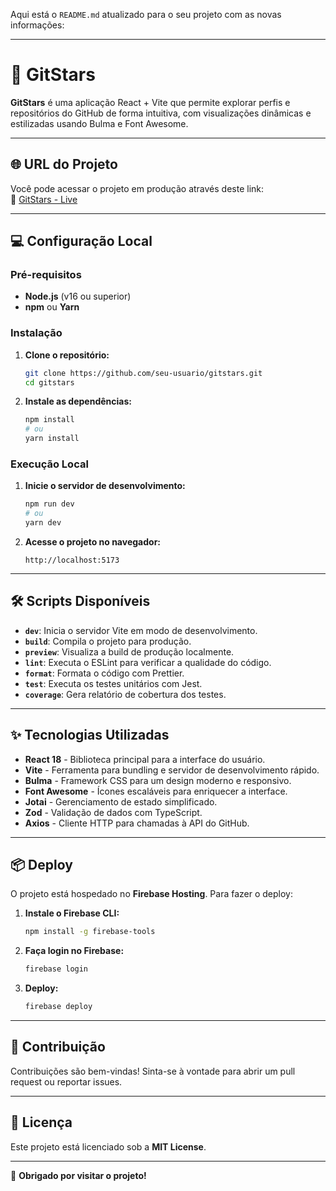 Aqui está o `README.md` atualizado para o seu projeto com as novas informações:

---

# 🚀 **GitStars**

**GitStars** é uma aplicação React + Vite que permite explorar perfis e repositórios do GitHub de forma intuitiva, com visualizações dinâmicas e estilizadas usando Bulma e Font Awesome.

---

## 🌐 **URL do Projeto**

Você pode acessar o projeto em produção através deste link:  
🔗 [GitStars - Live](https://gitstars-8e6f6.web.app/)

---

## 💻 **Configuração Local**

### **Pré-requisitos**

- **Node.js** (v16 ou superior)
- **npm** ou **Yarn**

### **Instalação**

1. **Clone o repositório:**

   ```bash
   git clone https://github.com/seu-usuario/gitstars.git
   cd gitstars
   ```

2. **Instale as dependências:**

   ```bash
   npm install
   # ou
   yarn install
   ```

### **Execução Local**

1. **Inicie o servidor de desenvolvimento:**

   ```bash
   npm run dev
   # ou
   yarn dev
   ```

2. **Acesse o projeto no navegador:**

   ```
   http://localhost:5173
   ```

---

## 🛠️ **Scripts Disponíveis**

- **`dev`**: Inicia o servidor Vite em modo de desenvolvimento.
- **`build`**: Compila o projeto para produção.
- **`preview`**: Visualiza a build de produção localmente.
- **`lint`**: Executa o ESLint para verificar a qualidade do código.
- **`format`**: Formata o código com Prettier.
- **`test`**: Executa os testes unitários com Jest.
- **`coverage`**: Gera relatório de cobertura dos testes.

---

## ✨ **Tecnologias Utilizadas**

- **React 18** - Biblioteca principal para a interface do usuário.
- **Vite** - Ferramenta para bundling e servidor de desenvolvimento rápido.
- **Bulma** - Framework CSS para um design moderno e responsivo.
- **Font Awesome** - Ícones escaláveis para enriquecer a interface.
- **Jotai** - Gerenciamento de estado simplificado.
- **Zod** - Validação de dados com TypeScript.
- **Axios** - Cliente HTTP para chamadas à API do GitHub.

---

## 📦 **Deploy**

O projeto está hospedado no **Firebase Hosting**. Para fazer o deploy:

1. **Instale o Firebase CLI:**

   ```bash
   npm install -g firebase-tools
   ```

2. **Faça login no Firebase:**

   ```bash
   firebase login
   ```

3. **Deploy:**

   ```bash
   firebase deploy
   ```

---

## 🤝 **Contribuição**

Contribuições são bem-vindas! Sinta-se à vontade para abrir um pull request ou reportar issues.

---

## 📄 **Licença**

Este projeto está licenciado sob a **MIT License**.

---

🎉 **Obrigado por visitar o projeto!**